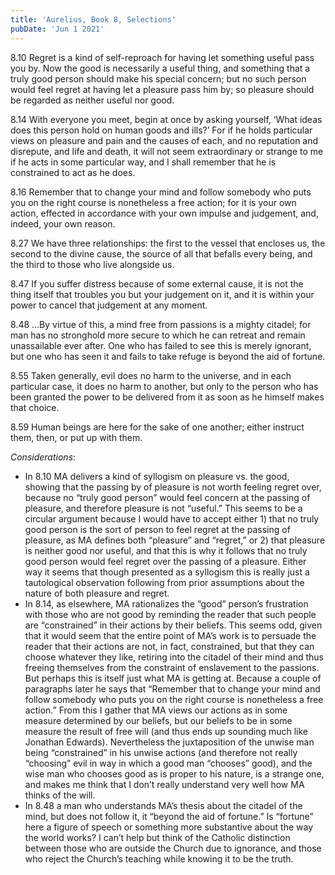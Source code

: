```yaml
---
title: 'Aurelius, Book 8, Selections'
pubDate: 'Jun 1 2021'
---
```


8.10 Regret is a kind of self-reproach for having let something useful pass you by. Now the good is
necessarily a useful thing, and something that a truly good person should make his special concern;
but no such person would feel regret at having let a pleasure pass him by; so pleasure should be
regarded as neither useful nor good.

8.14 With everyone you meet, begin at once by asking yourself, ‘What ideas does this person hold on
human goods and ills?’ For if he holds particular views on pleasure and pain and the causes of each,
and no reputation and disrepute, and life and death, it will not seem extraordinary or strange to me
if he acts in some particular way, and I shall remember that he is constrained to act as he does.

8.16 Remember that to change your mind and follow somebody who puts you on the right course is
nonetheless a free action; for it is your own action, effected in accordance with your own impulse
and judgement, and, indeed, your own reason.

8.27 We have three relationships: the first to the vessel that encloses us, the second to the divine
cause, the source of all that befalls every being, and the third to those who live alongside us.

8.47 If you suffer distress because of some external cause, it is not the thing itself that troubles
you but your judgement on it, and it is within your power to cancel that judgement at any moment.

8.48 …By virtue of this, a mind free from passions is a mighty citadel; for man has no stronghold
more secure to which he can retreat and remain unassailable ever after. One who has failed to see
this is merely ignorant, but one who has seen it and fails to take refuge is beyond the aid of
fortune.

8.55 Taken generally, evil does no harm to the universe, and in each particular case, it does no
harm to another, but only to the person who has been granted the power to be delivered from it as
soon as he himself makes that choice.

8.59 Human beings are here for the sake of one another; either instruct them, then, or put up with
them.

_Considerations_:

-   In 8.10 MA delivers a kind of syllogism on pleasure vs. the good, showing that the passing by of
    pleasure is not worth feeling regret over, because no “truly good person” would feel concern at
    the passing of pleasure, and therefore pleasure is not “useful.” This seems to be a circular
    argument because I would have to accept either 1) that no truly good person is the sort of
    person to feel regret at the passing of pleasure, as MA defines both “pleasure” and “regret,”
    or 2) that pleasure is neither good nor useful, and that this is why it follows that no truly
    good person would feel regret over the passing of a pleasure. Either way it seems that though
    presented as a syllogism this is really just a tautological observation following from prior
    assumptions about the nature of both pleasure and regret.
-   In 8.14, as elsewhere, MA rationalizes the “good” person’s frustration with those who are not
    good by reminding the reader that such people are “constrained” in their actions by their
    beliefs. This seems odd, given that it would seem that the entire point of MA’s work is to
    persuade the reader that their actions are not, in fact, constrained, but that they can choose
    whatever they like, retiring into the citadel of their mind and thus freeing themselves from the
    constraint of enslavement to the passions. But perhaps this is itself just what MA is getting
    at. Because a couple of paragraphs later he says that “Remember that to change your mind and
    follow somebody who puts you on the right course is nonetheless a free action.” From this I
    gather that MA views our actions as in some measure determined by our beliefs, but our beliefs
    to be in some measure the result of free will (and thus ends up sounding much like Jonathan
    Edwards). Nevertheless the juxtaposition of the unwise man being “constrained” in his unwise
    actions (and therefore not really “choosing” evil in way in which a good man “chooses” good),
    and the wise man who chooses good as is proper to his nature, is a strange one, and makes me
    think that I don’t really understand very well how MA thinks of the will.
-   In 8.48 a man who understands MA’s thesis about the citadel of the mind, but does not follow it,
    it “beyond the aid of fortune.” Is “fortune” here a figure of speech or something more
    substantive about the way the world works? I can’t help but think of the Catholic distinction
    between those who are outside the Church due to ignorance, and those who reject the Church’s
    teaching while knowing it to be the truth.
